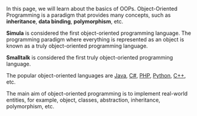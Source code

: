 In this page, we will learn about the basics of OOPs. Object-Oriented Programming is a paradigm that provides many concepts, such as **inheritance**, **data binding**, **polymorphism**, etc.

**Simula** is considered the first object-oriented programming language. The programming paradigm where everything is represented as an object is known as a truly object-oriented programming language.

**Smalltalk** is considered the first truly object-oriented programming language.

The popular object-oriented languages are [Java](https://www.javatpoint.com/java-tutorial), [C#](https://www.javatpoint.com/c-sharp-tutorial), [PHP](https://www.javatpoint.com/php-tutorial), [Python](https://www.javatpoint.com/python-tutorial), [C++](https://www.javatpoint.com/cpp-tutorial), etc.

The main aim of object-oriented programming is to implement real-world entities, for example, object, classes, abstraction, inheritance, polymorphism, etc.